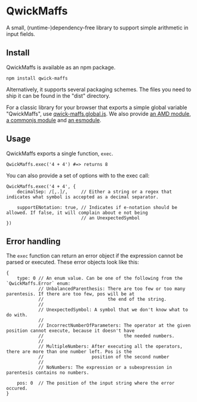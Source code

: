 # QwickMaffs

A small, (runtime-)dependency-free library to support simple arithmetic in input fields.

## Install

QwickMaffs is available as an npm package.

```
npm install qwick-maffs
```

Alternatively, it supports several packaging schemes. The files you need to ship it can be found in the "dist" directory.

For a classic library for your browser that exports a simple global variable "QwickMaffs", use
[qwick-maffs.global.js](./dist/qwick-maffs.global.js). We also provide
[an AMD module](./dist/qwick-maffs.amd.js), [a commonjs module](./dist/qwick-maffs.cjs)
and [an esmodule](./dist/qwick-maffs.mjs).

## Usage

QwickMaffs exports a single function, `exec`.

```
QwickMaffs.exec('4 + 4') #=> returns 8
```

You can also provide a set of options with to the exec call:

```
QwickMaffs.exec('4 + 4', {
	decimalSep: /[,.]/,     // Either a string or a regex that indicates what symbol is accepted as a decimal separator.

	supportENotation: true, // Indicates if e-notation should be allowed. If false, it will complain about e not being
	                        // an UnexpectedSymbol
})
```

## Error handling

The `exec` function can return an error object if the expression cannot be parsed or executed. These error objects look
like this:

```
{
	type: 0 // An enum value. Can be one of the following from the `QwickMaffs.Error` enum:
	        // UnbalancedParenthesis: There are too few or too many parentesis. If there are too few, pos will be at
	        //                        the end of the string.
	        //
	        // UnexpectedSymbol: A symbol that we don't know what to do with.
	        //
	        // IncorrectNumberOfParameters: The operator at the given position cannot execute, because it doesn't have
	        //                              the needed numbers.
	        //
	        // MultipleNumbers: After executing all the operators, there are more than one number left. Pos is the
	        //                  position of the second number
	        //
	        // NoNumbers: The expression or a subexpression in parentesis contains no numbers.

	pos: 0  // The position of the input string where the error occured.
}
```
